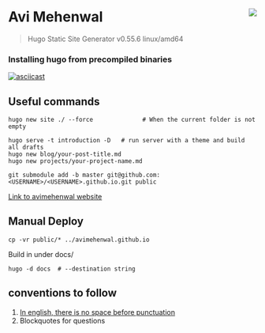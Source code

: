 <h1>
    Avi Mehenwal
    <a href='https://app.netlify.com/sites/avimehenwal/deploys'>
        <img align="right" src='https://api.netlify.com/api/v1/badges/a00db104-562e-4c21-a7e2-321c0c84998b/deploy-status'/>
    </a>
</h1>

> Hugo Static Site Generator v0.55.6 linux/amd64

### Installing hugo from precompiled binaries

[![asciicast](https://asciinema.org/a/159660.png)](https://asciinema.org/a/159660?speed=1.5)


## Useful commands

```
hugo new site ./ --force			  # When the current folder is not empty

hugo serve -t introduction -D   # run server with a theme and build all drafts
hugo new blog/your-post-title.md
hugo new projects/your-project-name.md

git submodule add -b master git@github.com:<USERNAME>/<USERNAME>.github.io.git public
```

[Link to avimehenwal website](https://avimehenwal.github.io)

## Manual Deploy
```
cp -vr public/* ../avimehenwal.github.io
```

Build in under docs/
```
hugo -d docs  # --destination string
```

## conventions to follow

1. [In english, there is no space before punctuation](https://english.stackexchange.com/questions/4645/is-it-ever-correct-to-have-a-space-before-a-question-or-exclamation-mark)
2. Blockquotes for questions

